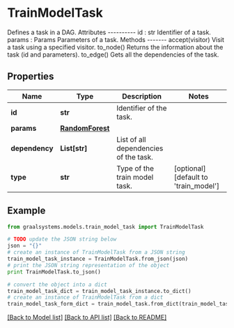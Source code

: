 # TrainModelTask

Defines a task in a DAG.  Attributes ---------- id : str     Identifier of a task. params : Params     Parameters of a task.  Methods ------- accept(visitor)     Visit a task using a specified visitor. to_node()     Returns the information about the task (id and parameters). to_edge()     Gets all the dependencies of the task.

## Properties

Name | Type | Description | Notes
------------ | ------------- | ------------- | -------------
**id** | **str** | Identifier of the task. | 
**params** | [**RandomForest**](RandomForest.md) |  | 
**dependency** | **List[str]** | List of all dependencies of the task. | 
**type** | **str** | Type of the train model task. | [optional] [default to 'train_model']

## Example

```python
from graalsystems.models.train_model_task import TrainModelTask

# TODO update the JSON string below
json = "{}"
# create an instance of TrainModelTask from a JSON string
train_model_task_instance = TrainModelTask.from_json(json)
# print the JSON string representation of the object
print TrainModelTask.to_json()

# convert the object into a dict
train_model_task_dict = train_model_task_instance.to_dict()
# create an instance of TrainModelTask from a dict
train_model_task_form_dict = train_model_task.from_dict(train_model_task_dict)
```
[[Back to Model list]](../README.md#documentation-for-models) [[Back to API list]](../README.md#documentation-for-api-endpoints) [[Back to README]](../README.md)


